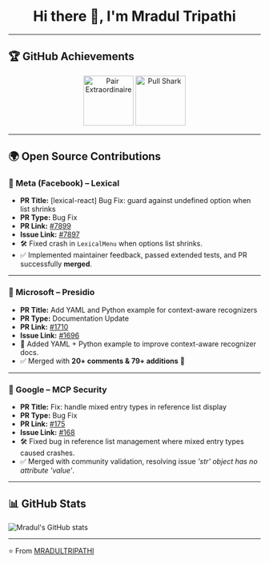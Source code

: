 <h1 align="center">
  Hi there 👋, I'm <b>Mradul Tripathi</b>
</h1>

---

## 🏆 GitHub Achievements  

<p align="center">
  <img src="https://github.githubassets.com/images/modules/profile/achievements/pair-extraordinaire-default.png" width="100" height="100" alt="Pair Extraordinaire"/>
  <img src="https://github.githubassets.com/images/modules/profile/achievements/pull-shark-default.png" width="100" height="100" alt="Pull Shark"/>
</p>

---

## 🌍 Open Source Contributions  

### 📌 Meta (Facebook) – Lexical  
- **PR Title:** [lexical-react] Bug Fix: guard against undefined option when list shrinks  
- **PR Type:** Bug Fix  
- **PR Link:** [#7899](https://github.com/facebook/lexical/pull/7899)  
- **Issue Link:** [#7897](https://github.com/facebook/lexical/issues/7897)  
- 🛠 Fixed crash in `LexicalMenu` when options list shrinks.  
- ✅ Implemented maintainer feedback, passed extended tests, and PR successfully **merged**.  

---

### 📌 Microsoft – Presidio  
- **PR Title:** Add YAML and Python example for context-aware recognizers  
- **PR Type:** Documentation Update  
- **PR Link:** [#1710](https://github.com/microsoft/presidio/pull/1710)  
- **Issue Link:** [#1696](https://github.com/microsoft/presidio/issues/1696)  
- 📝 Added YAML + Python example to improve context-aware recognizer docs.  
- ✅ Merged with **20+ comments & 79+ additions** 🎉  

---

### 📌 Google – MCP Security  
- **PR Title:** Fix: handle mixed entry types in reference list display  
- **PR Type:** Bug Fix  
- **PR Link:** [#175](https://github.com/google/mcp-security/pull/175)  
- **Issue Link:** [#168](https://github.com/google/mcp-security/issues/168)  
- 🛠 Fixed bug in reference list management where mixed entry types caused crashes.  
- ✅ Merged with community validation, resolving issue *'str' object has no attribute 'value'*.  

---

## 📊 GitHub Stats  

![Mradul's GitHub stats](https://github-readme-stats.vercel.app/api?username=MRADULTRIPATHI&show_icons=true&theme=radical)  

---

⭐️ From [MRADULTRIPATHI](https://github.com/MRADULTRIPATHI)
